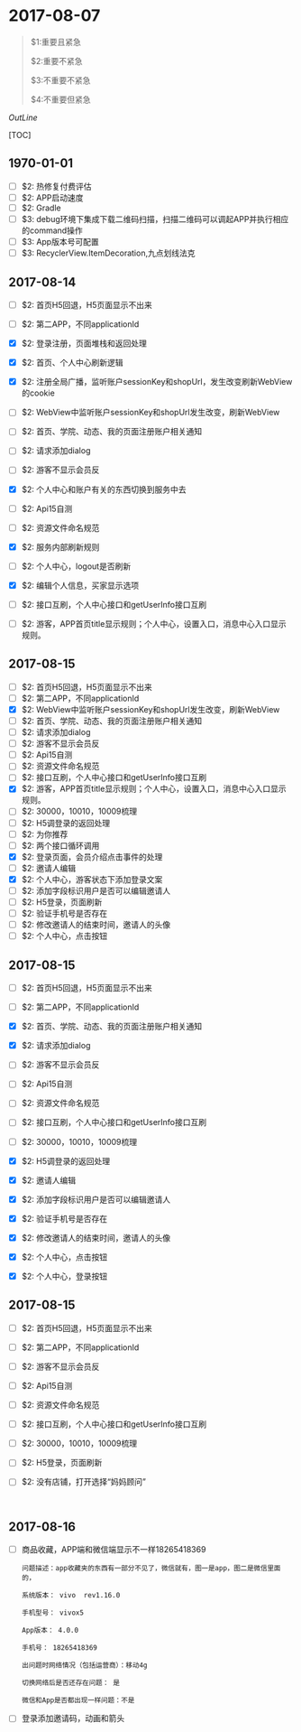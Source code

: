 # 2017-08-07

> $1:重要且紧急
>
> $2:重要不紧急
>
> $3:不重要不紧急
>
> $4:不重要但紧急



*OutLine*

[TOC]

## 1970-01-01

- [ ] $2: 热修复付费评估
- [ ] $2: APP启动速度
- [ ] $2: Gradle
- [ ] $3: debug环境下集成下载二维码扫描，扫描二维码可以调起APP并执行相应的command操作
- [ ] $3: App版本号可配置
- [ ] $3: RecyclerView.ItemDecoration,九点划线法克

## 2017-08-14

- [ ] $2: 首页H5回退，H5页面显示不出来
- [ ] $2: 第二APP，不同applicationId
- [x] $2: 登录注册，页面堆栈和返回处理
- [x] $2: 首页、个人中心刷新逻辑
- [x] $2: 注册全局广播，监听账户sessionKey和shopUrl，发生改变刷新WebView的cookie
- [ ] $2: WebView中监听账户sessionKey和shopUrl发生改变，刷新WebView
- [ ] $2: 首页、学院、动态、我的页面注册账户相关通知
- [ ] $2: 请求添加dialog
- [ ] $2: 游客不显示会员反
- [x] $2: 个人中心和账户有关的东西切换到服务中去
- [ ] $2: Api15自测
- [ ] $2: 资源文件命名规范
- [x] $2: 服务内部刷新规则
- [ ] $2: 个人中心，logout是否刷新
- [x] $2: 编辑个人信息，买家显示选项
- [ ] $2: 接口互刷，个人中心接口和getUserInfo接口互刷
- [ ] $2: 游客，APP首页title显示规则；个人中心，设置入口，消息中心入口显示规则。



## 2017-08-15

- [ ] $2: 首页H5回退，H5页面显示不出来
- [ ] $2: 第二APP，不同applicationId
- [x] $2: WebView中监听账户sessionKey和shopUrl发生改变，刷新WebView
- [ ] $2: 首页、学院、动态、我的页面注册账户相关通知
- [ ] $2: 请求添加dialog
- [ ] $2: 游客不显示会员反
- [ ] $2: Api15自测
- [ ] $2: 资源文件命名规范
- [ ] $2: 接口互刷，个人中心接口和getUserInfo接口互刷
- [x] $2: 游客，APP首页title显示规则；个人中心，设置入口，消息中心入口显示规则。
- [ ] $2: 30000，10010，10009梳理
- [ ] $2: H5调登录的返回处理
- [ ] $2: 为你推荐
- [ ] $2: 两个接口循环调用
- [x] $2: 登录页面，会员介绍点击事件的处理
- [ ] $2: 邀请人编辑
- [x] $2: 个人中心，游客状态下添加登录文案
- [ ] $2: 添加字段标识用户是否可以编辑邀请人
- [ ] $2: H5登录，页面刷新
- [ ] $2: 验证手机号是否存在
- [ ] $2: 修改邀请人的结束时间，邀请人的头像
- [ ] $2: 个人中心，点击按钮

## 2017-08-15

- [ ] $2: 首页H5回退，H5页面显示不出来
- [ ] $2: 第二APP，不同applicationId
- [x] $2: 首页、学院、动态、我的页面注册账户相关通知
- [x] $2: 请求添加dialog
- [ ] $2: 游客不显示会员反
- [ ] $2: Api15自测
- [ ] $2: 资源文件命名规范
- [ ] $2: 接口互刷，个人中心接口和getUserInfo接口互刷
- [ ] $2: 30000，10010，10009梳理
- [x] $2: H5调登录的返回处理
- [x] $2: 邀请人编辑
- [x] $2: 添加字段标识用户是否可以编辑邀请人
- [x] $2: 验证手机号是否存在
- [x] $2: 修改邀请人的结束时间，邀请人的头像
- [x] $2: 个人中心，点击按钮
- [x] $2: 个人中心，登录按钮



## 2017-08-15

- [ ] $2: 首页H5回退，H5页面显示不出来

- [ ] $2: 第二APP，不同applicationId

- [ ] $2: 游客不显示会员反

- [ ] $2: Api15自测

- [ ] $2: 资源文件命名规范

- [ ] $2: 接口互刷，个人中心接口和getUserInfo接口互刷

- [ ] $2: 30000，10010，10009梳理

- [ ] $2: H5登录，页面刷新

- [ ] $2: 没有店铺，打开选择“妈妈顾问”

      ​

## 2017-08-16

- [ ] 商品收藏，APP端和微信端显示不一样18265418369

      问题描述：app收藏夹的东西有一部分不见了，微信就有，图一是app，图二是微信里面的，

      系统版本： vivo  rev1.16.0

      手机型号： vivox5

      App版本： 4.0.0 

      手机号： 18265418369

      出问题时网络情况（包括运营商）：移动4g

      切换网络后是否还存在问题： 是

      微信和App是否都出现一样问题：不是

- [ ] ​登录添加邀请码，动画和箭头

